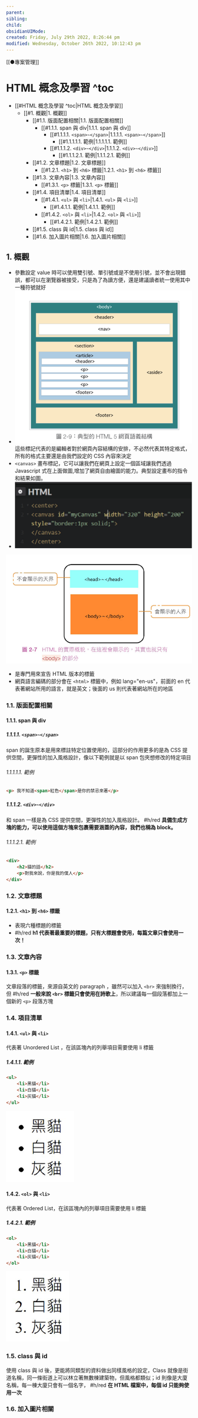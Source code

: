 ```yaml
---
parent: 
sibling: 
child: 
obsidianUIMode: 
created: Friday, July 29th 2022, 8:26:44 pm
modified: Wednesday, October 26th 2022, 10:12:43 pm
---
```

[[●專案管理]]
# HTML 概念及學習 ^toc

- [[#HTML 概念及學習 ^toc|HTML 概念及學習]]
	- [[#1. 概觀|1. 概觀]]
		- [[#1.1. 版面配置相關|1.1. 版面配置相關]]
			- [[#1.1.1. span 與 div|1.1.1. span 與 div]]
				- [[#1.1.1.1. `<span>~</span>`|1.1.1.1. `<span>~</span>`]]
					- [[#1.1.1.1.1. 範例|1.1.1.1.1. 範例]]
				- [[#1.1.1.2. `<div>~</div>`|1.1.1.2. `<div>~</div>`]]
					- [[#1.1.1.2.1. 範例|1.1.1.2.1. 範例]]
		- [[#1.2. 文章標題|1.2. 文章標題]]
			- [[#1.2.1. `<h1>` 到 `<h6>` 標籤|1.2.1. `<h1>` 到 `<h6>` 標籤]]
		- [[#1.3. 文章內容|1.3. 文章內容]]
			- [[#1.3.1. `<p>` 標籤|1.3.1. `<p>` 標籤]]
		- [[#1.4. 項目清單|1.4. 項目清單]]
			- [[#1.4.1. `<ul>` 與 `<li>`|1.4.1. `<ul>` 與 `<li>`]]
				- [[#1.4.1.1. 範例|1.4.1.1. 範例]]
			- [[#1.4.2. `<ol>` 與 `<li>`|1.4.2. `<ol>` 與 `<li>`]]
				- [[#1.4.2.1. 範例|1.4.2.1. 範例]]
		- [[#1.5. class 與 id|1.5. class 與 id]]
		- [[#1.6. 加入圖片相關|1.6. 加入圖片相關]]


## 1. 概觀
- 參數設定 value 時可以使用雙引號、單引號或是不使用引號，並不會出現錯誤，都可以在瀏覽器被接受，只是為了為讀方便，還是建議讀者統一使用其中一種符號就好
- ![01|600](https://raw.githubusercontent.com/hoonsor/upgit-Obsidian/main/2022/07/29/upgit_20220729_1659099714.png)
這些標記代表的是編輯者對於網頁內容結構的安排，不必然代表其特定格式，所有的格式主要還是由我們設定的 CSS 內容來決定
- `<canvas>` 畫布標記，它可以讓我們在網頁上設定一個區域讓我們透過 Javascript 式在上面做圖,增加了網頁自由繪圖的能力。典型設定畫布的指令和結果如圖。
- ![01|400](https://raw.githubusercontent.com/hoonsor/upgit-Obsidian/main/2022/07/29/upgit_20220729_1659101203.png)

![01|700](https://raw.githubusercontent.com/hoonsor/upgit-Obsidian/main/2022/07/31/upgit_20220731_1659273305.png)


- <!doctype html> 是專門用來宣告 HTML 版本的標籤
- 網頁語言編碼的部分會在 `<html>` 標籤中，例如 lang="en-us"，前面的 en 代表著網站所用的語言，就是英文；後面的 us 則代表著網站所在的地區

### 1.1. 版面配置相關
#### 1.1.1. span 與 div

##### 1.1.1.1. `<span>~</span>`
span 的誕生原本是用來標註特定位置使用的，這部分的作用更多的是為 CSS 提供空間，更彈性的加入風格設計，像以下範例就是以 span 包夾想修改的特定項目

###### 1.1.1.1.1. 範例
```HTML
<p> 我不知道<span>紅色</span>是你的禁忌來著</p>
```

##### 1.1.1.2. `<div>~</div>`
和 span 一樣是為 CSS 提供空間，更彈性的加入風格設計。 #h/red **具備生成方塊的能力，可以使用這個方塊來包裹需要涵蓋的內容，我們也稱為 block。**

###### 1.1.1.2.1. 範例
```html
<div>
	<h2>貓的話</h2>
	<p>對我來說，你是我的僕人</p>
</div>
```

### 1.2. 文章標題
#### 1.2.1. `<h1>` 到 `<h6>` 標籤
- 表現六種標題的標籤
- #h/red **h1 代表著最重要的標題，只有大標題會使用，每篇文章只會使用一次！**

### 1.3. 文章內容
#### 1.3.1. `<p>` 標籤
文章段落的標籤，來源自英文的 paragraph ，雖然可以加入 `<br>` 來強制換行，但 #h/red **一般來說 `<br>` 標籤只會使用在詩歌上**，所以建議每一個段落都加上一個新的 `<p>` 段落方塊

### 1.4. 項目清單
#### 1.4.1. `<ul>` 與 `<li>`
代表著 Unordered List ，在該區塊內的列舉項目需要使用 li 標籤
##### 1.4.1.1. 範例
```html
<ul>
	<li>黑貓</li>
	<li>白貓</li>
	<li>灰貓</li>
</ul>
```

![01|100](https://raw.githubusercontent.com/hoonsor/upgit-Obsidian/main/2022/10/26/upgit_20221026_1666793191.png)

#### 1.4.2. `<ol>` 與 `<li>`
代表著 Ordered List，在該區塊內的列舉項目需要使用 li 標籤
##### 1.4.2.1. 範例
```html
<ol>
	<li>黑貓</li>
	<li>白貓</li>
	<li>灰貓</li>
</ol>
```

![01|100](https://raw.githubusercontent.com/hoonsor/upgit-Obsidian/main/2022/10/26/upgit_20221026_1666793270.png)

### 1.5. class 與 id
使用 class 與 id 後，更能將同類型的資料做出同樣風格的設定，Class 就像是街道名稱，同一條街道上可以林立著無數棟建築物，但風格都類似；id 則像是大廈名稱，每一棟大廈只會有一個名字， #h/red **在 HTML 檔案中，每個 id 只能夠使用一次**

### 1.6. 加入圖片相關
